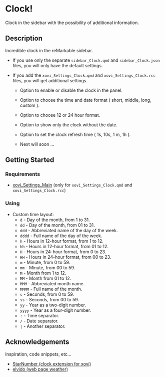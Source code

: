 # Clock!
Clock in the sidebar with the possibility of additional information.

## Description
Incredible clock in the reMarkable sidebar.

* If you use only the separate ```sidebar_Clock.qmd``` and ```sidebar_Clock.json``` files, you will only have the default settings.

* If you add the ```xovi_Settings_Clock.qmd``` and ```xovi_Settings_Clock.rcc``` files, you will get additional settings.
  - Option to enable or disable the clock in the panel.
  - Option to choose the time and date format ( short, middle, long, custom ).
  - Option to choose 12 or 24 hour format.
  - Option to show only the clock without the date.
  - Option to set the clock refresh time ( 1s, 10s, 1 m, 1h ).
 
  - Next will soon ...

## Getting Started

### Requirements
* [xovi_Settings_Main](https://github.com/PepikVaio/reMarkable_Xovi_Extensions/tree/main/xovi_Settings_Main) (only for ```xovi_Settings_Clock.qmd``` and ```xovi_Settings_Clock.rcc```)

### Using
* Custom time layout:
  - ```d``` - Day of the month, from 1 to 31.
  - ```dd``` - Day of the month, from 01 to 31.
  - ```ddd``` - Abbreviated name of the day of the week.
  - ```dddd``` - Full name of the day of the week.
  - ```h``` - Hours in 12-hour format, from 1 to 12.
  - ```hh``` - Hours in 12-hour format, from 01 to 12.
  - ```H``` - Hours in 24-hour format, from 0 to 23.
  - ```HH``` - Hours in 24-hour format, from 00 to 23.
  - ```m``` - Minute, from 0 to 59.
  - ```mm``` - Minute, from 00 to 59.
  - ```M``` - Month from 1 to 12.
  - ```MM``` - Month from 01 to 12.
  - ```MMM``` - Abbreviated month name.
  - ```MMMM``` - Full name of the month.
  - ```s``` - Seconds, from 0 to 59.
  - ```ss``` - Seconds, from 00 to 59.
  - ```yy``` - Year as a two-digit number.
  - ```yyyy``` - Year as a four-digit number.
  - ```:``` - Time separator.
  - ```/``` - Date separator.
  - ```|``` - Another separator.

## Acknowledgements

Inspiration, code snippets, etc...
* [StarNumber (clock extension for xovi)](https://github.com/StarNumber12046/xovi-qmd-extensions)
* [elvido (web page weather)](https://github.com/Evidlo/remarkable_pdflets)

